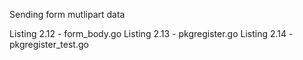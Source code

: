 Sending form mutlipart data

Listing 2.12 - form_body.go
Listing 2.13 - pkgregister.go
Listing 2.14 - pkgregister_test.go
